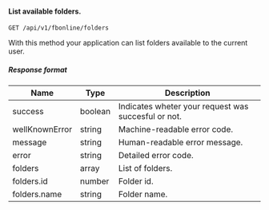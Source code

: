 #### List available folders.
`GET /api/v1/fbonline/folders`

With this method your application can list folders available to the current user.
##### Response format
|Name|Type|Description|
|-|-|-|
|success|boolean|Indicates wheter your request was succesful or not.|
|wellKnownError|string|Machine-readable error code.|
|message|string|Human-readable error message.|
|error|string|Detailed error code.|
|folders|array|List of folders.|
|folders.id|number|Folder id.|
|folders.name|string|Folder name.|

